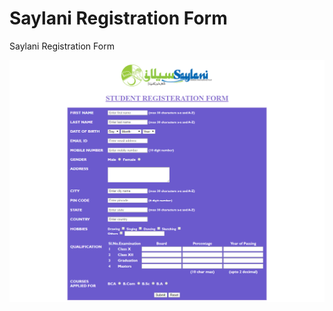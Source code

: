 # Saylani Registration Form
 Saylani Registration Form

![](https://github.com/mhamza2557/Saylani-Registration-Form/blob/master/git_images/1.png)